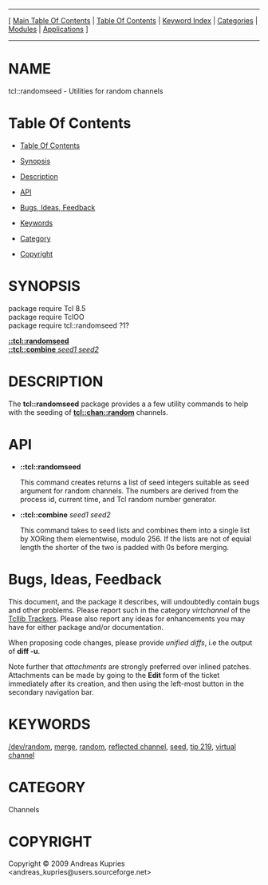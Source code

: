
[//000000001]: # (tcl::randomseed \- Reflected/virtual channel support)
[//000000002]: # (Generated from file 'randseed\.man' by tcllib/doctools with format 'markdown')
[//000000003]: # (Copyright &copy; 2009 Andreas Kupries <andreas\_kupries@users\.sourceforge\.net>)
[//000000004]: # (tcl::randomseed\(n\) 1 tcllib "Reflected/virtual channel support")

<hr> [ <a href="../../../../toc.md">Main Table Of Contents</a> &#124; <a
href="../../../toc.md">Table Of Contents</a> &#124; <a
href="../../../../index.md">Keyword Index</a> &#124; <a
href="../../../../toc0.md">Categories</a> &#124; <a
href="../../../../toc1.md">Modules</a> &#124; <a
href="../../../../toc2.md">Applications</a> ] <hr>

# NAME

tcl::randomseed \- Utilities for random channels

# <a name='toc'></a>Table Of Contents

  - [Table Of Contents](#toc)

  - [Synopsis](#synopsis)

  - [Description](#section1)

  - [API](#section2)

  - [Bugs, Ideas, Feedback](#section3)

  - [Keywords](#keywords)

  - [Category](#category)

  - [Copyright](#copyright)

# <a name='synopsis'></a>SYNOPSIS

package require Tcl 8\.5  
package require TclOO  
package require tcl::randomseed ?1?  

[__::tcl::randomseed__](#1)  
[__::tcl::combine__ *seed1* *seed2*](#2)  

# <a name='description'></a>DESCRIPTION

The __tcl::randomseed__ package provides a a few utility commands to help
with the seeding of __[tcl::chan::random](tcllib\_random\.md)__ channels\.

# <a name='section2'></a>API

  - <a name='1'></a>__::tcl::randomseed__

    This command creates returns a list of seed integers suitable as seed
    argument for random channels\. The numbers are derived from the process id,
    current time, and Tcl random number generator\.

  - <a name='2'></a>__::tcl::combine__ *seed1* *seed2*

    This command takes to seed lists and combines them into a single list by
    XORing them elementwise, modulo 256\. If the lists are not of equial length
    the shorter of the two is padded with 0s before merging\.

# <a name='section3'></a>Bugs, Ideas, Feedback

This document, and the package it describes, will undoubtedly contain bugs and
other problems\. Please report such in the category *virtchannel* of the
[Tcllib Trackers](http://core\.tcl\.tk/tcllib/reportlist)\. Please also report
any ideas for enhancements you may have for either package and/or documentation\.

When proposing code changes, please provide *unified diffs*, i\.e the output of
__diff \-u__\.

Note further that *attachments* are strongly preferred over inlined patches\.
Attachments can be made by going to the __Edit__ form of the ticket
immediately after its creation, and then using the left\-most button in the
secondary navigation bar\.

# <a name='keywords'></a>KEYWORDS

[/dev/random](\.\./\.\./\.\./\.\./index\.md\#\_dev\_random),
[merge](\.\./\.\./\.\./\.\./index\.md\#merge),
[random](\.\./\.\./\.\./\.\./index\.md\#random), [reflected
channel](\.\./\.\./\.\./\.\./index\.md\#reflected\_channel),
[seed](\.\./\.\./\.\./\.\./index\.md\#seed), [tip
219](\.\./\.\./\.\./\.\./index\.md\#tip\_219), [virtual
channel](\.\./\.\./\.\./\.\./index\.md\#virtual\_channel)

# <a name='category'></a>CATEGORY

Channels

# <a name='copyright'></a>COPYRIGHT

Copyright &copy; 2009 Andreas Kupries <andreas\_kupries@users\.sourceforge\.net>
